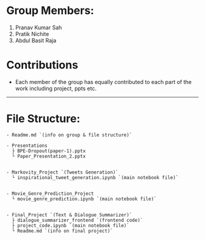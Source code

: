 # Group Members:
1. Pranav Kumar Sah
2. Pratik Nichite
3. Abdul Basit Raja

# Contributions
- Each member of the group has equally contributed to each part of the work including project, ppts etc.

---
# File Structure:
```
- Readme.md `(info on group & file structure)`

- Presentations
  ├ BPE-Dropout(paper-1).pptx
  └ Paper_Presentation_2.pptx


- Markovity_Project `(Tweets Generation)`
  └ inspirational_tweet_generation.ipynb `(main notebook file)`


- Movie_Genre_Prediction_Project
  └ movie_genre_prediction.ipynb `(main notebook file)`


- Final_Project `(Text & Dialogue Summarizer)`
  ├ dialogue_summarizer_frontend `(frontend code)`
  ├ project_code.ipynb `(main notebook file)`
  └ Readme.md `(info on final project)`

```

